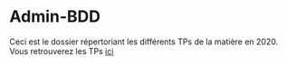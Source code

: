 # Admin-BDD

Ceci est le dossier répertoriant les différents TPs de la matière en 2020.
<br> Vous retrouverez les TPs [ici](https://github.com/FlavianEng/Admin-BDD/tree/master/Database-admin)
